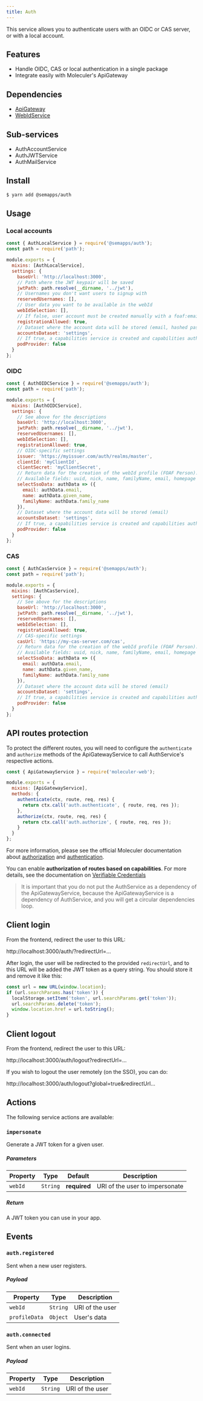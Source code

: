 ```yaml
---
title: Auth
---
```


This service allows you to authenticate users with an OIDC or CAS server, or with a local account.

## Features

- Handle OIDC, CAS or local authentication in a single package
- Integrate easily with Moleculer's ApiGateway

## Dependencies

- [ApiGateway](https://moleculer.services/docs/0.14/moleculer-web.html)
- [WebIdService](webid.md)

## Sub-services

- AuthAccountService
- AuthJWTService
- AuthMailService

## Install

```bash
$ yarn add @semapps/auth
```

## Usage

### Local accounts

```js
const { AuthLocalService } = require('@semapps/auth');
const path = require('path');

module.exports = {
  mixins: [AuthLocalService],
  settings: {
    baseUrl: 'http://localhost:3000',
    // Path where the JWT keypair will be saved
    jwtPath: path.resolve(__dirname, '../jwt'),
    // Usernames you don't want users to signup with
    reservedUsernames: [],
    // User data you want to be available in the webId
    webIdSelection: [],
    // If false, user account must be created manually with a foaf:email field. True by default.
    registrationAllowed: true,
    // Dataset where the account data will be stored (email, hashed password...)
    accountsDataset: 'settings',
    // If true, a capabilities service is created and capabilities auth is enabled
    podProvider: false
  }
};
```

### OIDC

```js
const { AuthOIDCService } = require('@semapps/auth');
const path = require('path');

module.exports = {
  mixins: [AuthOIDCService],
  settings: {
    // See above for the descriptions
    baseUrl: 'http://localhost:3000',
    jwtPath: path.resolve(__dirname, '../jwt'),
    reservedUsernames: [],
    webIdSelection: [],
    registrationAllowed: true,
    // OIDC-specific settings
    issuer: 'https://myissuer.com/auth/realms/master',
    clientId: 'myClientId',
    clientSecret: 'myClientSecret',
    // Return data for the creation of the webId profile (FOAF Person).
    // Available fields: uuid, nick, name, familyName, email, homepage
    selectSsoData: authData => ({
      email: authData.email,
      name: authData.given_name,
      familyName: authData.family_name
    }),
    // Dataset where the account data will be stored (email)
    accountsDataset: 'settings',
    // If true, a capabilities service is created and capabilities auth is enabled
    podProvider: false
  }
};
```

### CAS

```js
const { AuthCasService } = require('@semapps/auth');
const path = require('path');

module.exports = {
  mixins: [AuthCasService],
  settings: {
    // See above for the descriptions
    baseUrl: 'http://localhost:3000',
    jwtPath: path.resolve(__dirname, '../jwt'),
    reservedUsernames: [],
    webIdSelection: [],
    registrationAllowed: true,
    // CAS-specific settings
    casUrl: 'https://my-cas-server.com/cas',
    // Return data for the creation of the webId profile (FOAF Person).
    // Available fields: uuid, nick, name, familyName, email, homepage
    selectSsoData: authData => ({
      email: authData.email,
      name: authData.given_name,
      familyName: authData.family_name
    }),
    // Dataset where the account data will be stored (email)
    accountsDataset: 'settings',
    // If true, a capabilities service is created and capabilities auth is enabled
    podProvider: false
  }
};
```

## API routes protection

To protect the different routes, you will need to configure the `authenticate` and `authorize` methods of the ApiGatewayService to call AuthService's respective actions.

```js
const { ApiGatewayService } = require('moleculer-web');

module.exports = {
  mixins: [ApiGatewayService],
  methods: {
    authenticate(ctx, route, req, res) {
      return ctx.call('auth.authenticate', { route, req, res });
    },
    authorize(ctx, route, req, res) {
      return ctx.call('auth.authorize', { route, req, res });
    }
  }
};
```

For more information, please see the official Moleculer documentation about [authorization](https://moleculer.services/docs/0.14/moleculer-web.html#Authorization) and [authentication](https://moleculer.services/docs/0.14/moleculer-web.html#Authentication).

You can enable **authorization of routes based on capabilities**. For more details, see the documentation on [Verifiable Credentials](./crypto/verifiable-credentials.md#setting-up-capability-enabled-routes)

> It is important that you do not put the AuthService as a dependency of the ApiGatewayService, because the ApiGatewayService is a dependency of AuthService, and you will get a circular dependencies loop.

## Client login

From the frontend, redirect the user to this URL:

http://localhost:3000/auth/?redirectUrl=...

After login, the user will be redirected to the provided `redirectUrl`, and to this URL will be added the JWT token as a query string. You should store it and remove it like this:

```js
const url = new URL(window.location);
if (url.searchParams.has('token')) {
  localStorage.setItem('token', url.searchParams.get('token'));
  url.searchParams.delete('token');
  window.location.href = url.toString();
}
```

## Client logout

From the frontend, redirect the user to this URL:

http://localhost:3000/auth/logout?redirectUrl=...

If you wish to logout the user remotely (on the SSO), you can do:

http://localhost:3000/auth/logout?global=true&redirectUrl...

## Actions

The following service actions are available:

### `impersonate`

Generate a JWT token for a given user.

##### Parameters

| Property | Type     | Default      | Description                    |
| -------- | -------- | ------------ | ------------------------------ |
| `webId`  | `String` | **required** | URI of the user to impersonate |

##### Return

A JWT token you can use in your app.

## Events

### `auth.registered`

Sent when a new user registers.

##### Payload

| Property      | Type     | Description     |
| ------------- | -------- | --------------- |
| `webId`       | `String` | URI of the user |
| `profileData` | `Object` | User's data     |

### `auth.connected`

Sent when an user logins.

##### Payload

| Property | Type     | Description     |
| -------- | -------- | --------------- |
| `webId`  | `String` | URI of the user |
